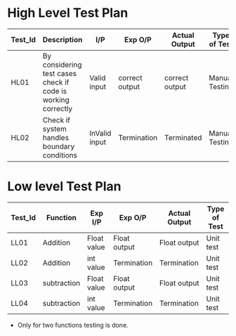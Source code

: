 # High Level Test Plan

| Test_Id | Description | I/P | Exp O/P | Actual Output | Type of Test |
| ----- | ----- | ------- | ----- | ------- | ------ |
|HL01|By considering test cases check if code is working correctly|  Valid input | correct output | correct output| Manual Testing |
|HL02|Check if system handles boundary conditions| InValid input | Termination | Terminated | Manual Testing |

# Low level Test Plan

| Test_Id | Function | Exp I/P | Exp O/P | Actual Output | Type of Test |
| ----- | ----- | ------- | ----- | ------- | ------ |
|LL01|Addition| Float value | Float output | Float output| Unit test |
|LL02|Addition| int value | Termination | Termination | Unit test |
|LL03|subtraction| Float value | Float output | Float output| Unit test |
|LL04|subtraction| int value | Termination | Termination | Unit test |

- Only for two functions testing is done.